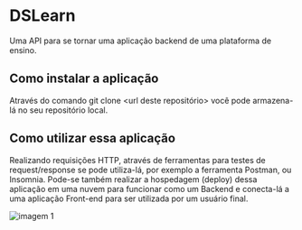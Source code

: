 # DSLearn
Uma API para se tornar uma aplicação backend de uma plataforma de ensino.
 
## Como instalar a aplicação
Através do comando git clone <url deste repositório> você pode armazena-lá no seu repositório local.

## Como utilizar essa aplicação
Realizando requisições HTTP, através de ferramentas para testes de request/response se pode utiliza-lá, por exemplo a ferramenta Postman, ou Insomnia.
Pode-se também realizar a hospedagem (deploy) dessa aplicação em uma nuvem para funcionar como um Backend e conecta-lá a uma aplicação Front-end para ser utilizada por um usuário final.

![imagem 1](https://metodoprogramar.com.br/wp-content/webp-express/webp-images/uploads/2021/09/Design-sem-nomeOs-8-melhores-IDEs-para-voce-programar-em-Java.jpg.webp)
